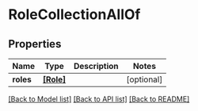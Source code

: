 # RoleCollectionAllOf

## Properties
Name | Type | Description | Notes
------------ | ------------- | ------------- | -------------
**roles** | [**[Role]**](Role.md) |  | [optional] 

[[Back to Model list]](../README.md#documentation-for-models) [[Back to API list]](../README.md#documentation-for-api-endpoints) [[Back to README]](../README.md)


